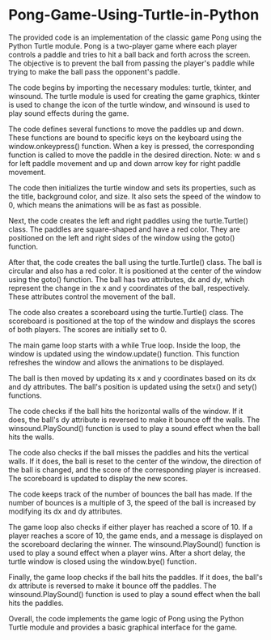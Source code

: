 # Pong-Game-Using-Turtle-in-Python
The provided code is an implementation of the classic game Pong using the Python Turtle module. Pong is a two-player game where each player controls a paddle and tries to hit a ball back and forth across the screen. The objective is to prevent the ball from passing the player's paddle while trying to make the ball pass the opponent's paddle.

The code begins by importing the necessary modules: turtle, tkinter, and winsound. The turtle module is used for creating the game graphics, tkinter is used to change the icon of the turtle window, and winsound is used to play sound effects during the game.

The code defines several functions to move the paddles up and down. These functions are bound to specific keys on the keyboard using the window.onkeypress() function. When a key is pressed, the corresponding function is called to move the paddle in the desired direction.
Note: w and s for left paddle movement and up and down arrow key for right paddle movement.

The code then initializes the turtle window and sets its properties, such as the title, background color, and size. It also sets the speed of the window to 0, which means the animations will be as fast as possible.

Next, the code creates the left and right paddles using the turtle.Turtle() class. The paddles are square-shaped and have a red color. They are positioned on the left and right sides of the window using the goto() function.

After that, the code creates the ball using the turtle.Turtle() class. The ball is circular and also has a red color. It is positioned at the center of the window using the goto() function. The ball has two attributes, dx and dy, which represent the change in the x and y coordinates of the ball, respectively. These attributes control the movement of the ball.

The code also creates a scoreboard using the turtle.Turtle() class. The scoreboard is positioned at the top of the window and displays the scores of both players. The scores are initially set to 0.

The main game loop starts with a while True loop. Inside the loop, the window is updated using the window.update() function. This function refreshes the window and allows the animations to be displayed.

The ball is then moved by updating its x and y coordinates based on its dx and dy attributes. The ball's position is updated using the setx() and sety() functions.

The code checks if the ball hits the horizontal walls of the window. If it does, the ball's dy attribute is reversed to make it bounce off the walls. The winsound.PlaySound() function is used to play a sound effect when the ball hits the walls.

The code also checks if the ball misses the paddles and hits the vertical walls. If it does, the ball is reset to the center of the window, the direction of the ball is changed, and the score of the corresponding player is increased. The scoreboard is updated to display the new scores.

The code keeps track of the number of bounces the ball has made. If the number of bounces is a multiple of 3, the speed of the ball is increased by modifying its dx and dy attributes.

The game loop also checks if either player has reached a score of 10. If a player reaches a score of 10, the game ends, and a message is displayed on the scoreboard declaring the winner. The winsound.PlaySound() function is used to play a sound effect when a player wins. After a short delay, the turtle window is closed using the window.bye() function.

Finally, the game loop checks if the ball hits the paddles. If it does, the ball's dx attribute is reversed to make it bounce off the paddles. The winsound.PlaySound() function is used to play a sound effect when the ball hits the paddles.

Overall, the code implements the game logic of Pong using the Python Turtle module and provides a basic graphical interface for the game.
